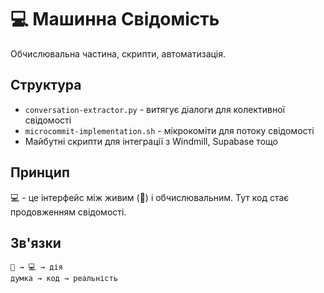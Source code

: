 # 💻 Машинна Свідомість

Обчислювальна частина, скрипти, автоматизація.

## Структура

- `conversation-extractor.py` - витягує діалоги для колективної свідомості
- `microcommit-implementation.sh` - мікрокоміти для потоку свідомості
- Майбутні скрипти для інтеграції з Windmill, Supabase тощо

## Принцип

💻 - це інтерфейс між живим (🧠) і обчислювальним. 
Тут код стає продовженням свідомості.

## Зв'язки

```
🧠 → 💻 → дія
думка → код → реальність
```